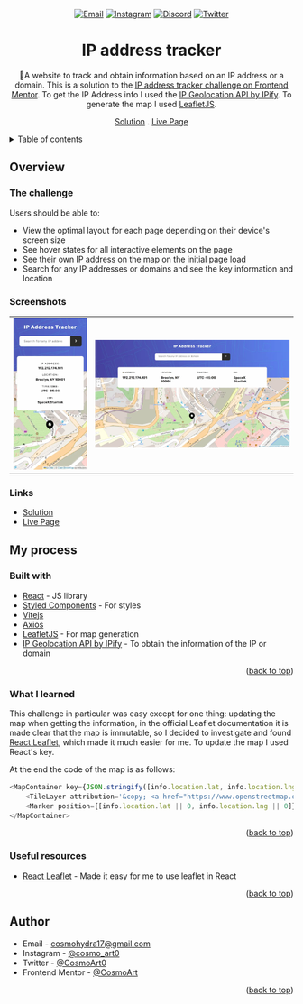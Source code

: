 <div id="top"></div>

<div align="center">

<a href="mailto:cosmohydra17@gmail.com"><img src="https://img.shields.io/badge/Gmail-D14836?style=for-the-badge&logo=gmail&logoColor=white" alt="Email"></img></a>
<a href="https://www.instagram.com/cosmo_art0/"><img src="https://img.shields.io/badge/Instagram-E4405F?style=for-the-badge&logo=instagram&logoColor=white" alt="Instagram" /></a>
<a href="https://www.discord.com/users/734087835472232559/"><img src="https://img.shields.io/badge/Discord-7289DA?style=for-the-badge&logo=discord&logoColor=white" alt="Discord" /></a>
<a href="https://twitter.com/CosmoArt0"><img src="https://img.shields.io/badge/Twitter-1DA1F2?style=for-the-badge&logo=twitter&logoColor=white" alt="Twitter" /></a>

# IP address tracker

📍A website to track and obtain information based on an IP address or a domain. This is a solution to the [IP address tracker challenge on Frontend Mentor](https://www.frontendmentor.io/challenges/ip-address-tracker-I8-0yYAH0). To get the IP Address info I used the [IP Geolocation API by IPify](https://geo.ipify.org/). To generate the map I used [LeafletJS](https://leafletjs.com/).

[Solution][solution-url] . [Live Page][live-page]

</div>

<details>
<summary>Table of contents</summary>

-   [Overview](#overview)
    -   [The challenge](#the-challenge)
    -   [Screenshots](#screenshots)
    -   [Links](#links)
-   [My process](#my-process)
    -   [Built with](#built-with)
    -   [What I learned](#what-i-learned)
    -   [Useful resources](#useful-resources)
-   [Author](#author)

</details>

## Overview

### The challenge

Users should be able to:

-   View the optimal layout for each page depending on their device's screen size
-   See hover states for all interactive elements on the page
-   See their own IP address on the map on the initial page load
-   Search for any IP addresses or domains and see the key information and location

### Screenshots

<table>
        <tr>
		    <td>
                <img src="./screenshots/mobile.webp" width="100%" title="Mobile solution"  />
            </td>
            <td>
                <img src="./screenshots/desktop.webp" width="100%" title="Desktop solution"/>
            </td>
        </tr>
</table>

### Links

-   [Solution][solution-url]
-   [Live Page][live-page]

## My process

### Built with

-   [React](https://reactjs.org/) - JS library
-   [Styled Components](https://styled-components.com/) - For styles
-   [Vitejs](https://vitejs.dev)
-   [Axios](https://axios-http.com)
-   [LeafletJS](https://leafletjs.com/) - For map generation
-   [IP Geolocation API by IPify](https://geo.ipify.org/) - To obtain the information of the IP or domain

<p align="right">(<a href="#top">back to top</a>)</p>

### What I learned

This challenge in particular was easy except for one thing: updating the map when getting the information, in the official Leaflet documentation it is made clear that the map is immutable, so I decided to investigate and found [React Leaflet](https://react-leaflet.js.org), which made it much easier for me. To update the map I used React's key.

At the end the code of the map is as follows:

```js
<MapContainer key={JSON.stringify([info.location.lat, info.location.lng])} center={[info.location.lat || 0, info.location.lng || 0]} zoom={17.5} id="map">
	<TileLayer attribution='&copy; <a href="https://www.openstreetmap.org/copyright">OpenStreetMap</a> contributors' url="https://{s}.tile.openstreetmap.org/{z}/{x}/{y}.png" />
	<Marker position={[info.location.lat || 0, info.location.lng || 0]} icon={locationIcon}></Marker>
</MapContainer>
```

<p align="right">(<a href="#top">back to top</a>)</p>

### Useful resources

-   [React Leaflet](https://react-leaflet.js.org) - Made it easy for me to use leaflet in React

<p align="right">(<a href="#top">back to top</a>)</p>

## Author

-   Email - [cosmohydra17@gmail.com](mailto:cosmohydra17@gmail.com)
-   Instagram - [@cosmo_art0](https://www.instagram.com/cosmo_art0/)
-   Twitter - [@CosmoArt0](https://twitter.com/cosmoart0)
-   Frontend Mentor - [@CosmoArt](https://www.frontendmentor.io/profile/cosmoart)

<p align="right">(<a href="#top">back to top</a>)</p>

[live-page]: https://ip-trackerr.vercel.app
[solution-url]: https://github.com/othneildrew/Best-README-Template/graphs/contributors
